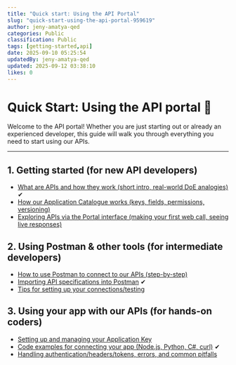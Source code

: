 ```yaml
---
title: "Quick start: Using the API Portal"
slug: "quick-start-using-the-api-portal-959619"
author: jeny-amatya-qed
categories: Public
classification: Public
tags: [getting-started,api]
date: 2025-09-10 05:25:54 
updatedBy: jeny-amatya-qed
updated: 2025-09-12 03:38:10 
likes: 0
---
```


# Quick Start: Using the API portal 🚀 

Welcome to the API portal! Whether you are just starting out or already an experienced developer, this guide will walk you through everything you need to start using our APIs.

---

## 1. Getting started (for new API developers)
- [What are APIs and how they work (short intro, real-world DoE analogies)](/public/what-apis-are-and-how-they-work-b71085/) ✔
- [How our Application Catalogue works (keys, fields, permissions, versioning)](/public/how-our-application-catalogue-works-0737f7/)
- [Exploring APIs via the Portal interface (making your first web call, seeing live responses)](/public/exploring-apis-via-the-portal-interface-22ac86/)

## 2. Using Postman & other tools (for intermediate developers)
- [How to use Postman to connect to our APIs (step-by-step)](/public/how-to-use-postman-to-connect-to-our-apis-e4b947/)
- [Importing API specifications into Postman](/public/importing-endpoints-via-openapi-download-d37897/) ✔
- [Tips for setting up your connections/testing]()

## 3. Using your app with our APIs (for hands-on coders)
- [Setting up and managing your Application Key](/public/setting-up-and-managing-your-application-key-57837c/)
- [Code examples for connecting your app (Node.js, Python, C#, curl)](/public/code-examples-of-connecting-your-app-661a99/) ✔
- [Handling authentication/headers/tokens, errors, and common pitfalls]()